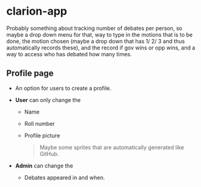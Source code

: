 # clarion-app

Probably something about tracking number of debates per person, so maybe a drop down menu for that, way to type in the motions that is to be done, the motion chosen (maybe a drop down that has 1/ 2/ 3 and thus automatically records these), and the record if gov wins or opp wins, and a way to access who has debated how many times.


## Profile page
- An option for users to create a profile. 

 - **User** can only change the
         
   
    - Name
    - Roll number
    - Profile picture 
   
       >   Maybe some sprites that are automatically generated like GitHub.
- **Admin** can change the
    - Debates appeared in and when.



